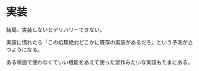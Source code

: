 # 実装

結局、実装しないとデリバリーできない。

実装に慣れたら「この処理絶対どこかに既存の実装があるだろ」という予測が立つようになる。

ある場面で使わなくていい機能をあえて使った習作みたいな実装もたまにある。
